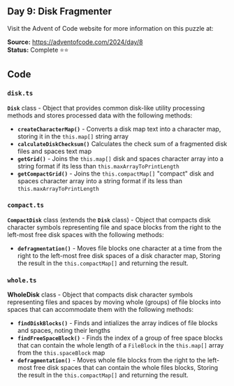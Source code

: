## Day 9: Disk Fragmenter

Visit the Advent of Code website for more information on this puzzle at:

**Source:** https://adventofcode.com/2024/day/8<br>
**Status:** Complete ⭐⭐

## Code

### `disk.ts`

**`Disk`** class - Object that provides common disk-like utility processing methods and stores processed data with the following methods:

- **`createCharacterMap()`** - Converts a disk map text into a character map, storing it in the `this.map[]` string array
- **`calculateDiskChecksum()`** Calculates the check sum of a fragmented disk files and spaces text map
- **`getGrid()`** - Joins the `this.map[]` disk and spaces character array into a string format if its less than `this.maxArrayToPrintLength`
- **`getCompactGrid()`** - Joins the `this.compactMap[]` "compact" disk and spaces character array into a string format if its less than `this.maxArrayToPrintLength`


### `compact.ts`

**`CompactDisk`** class (extends the **`Disk`** class) - Object that compacts disk character symbols representing file and space blocks from the right to the left-most free disk spaces with the following methods:

- **`defragmentation()`** - Moves file blocks one character at a time from the right to the left-most free disk spaces of a disk character map, Storing the result in the `this.compactMap[]` and returning the result.

### `whole.ts`

**WholeDisk** class - Object that compacts disk character symbols representing files and spaces by moving whole (groups) of file blocks into spaces that can accommodate them with the following methods:

- **`findDiskBlocks()`** - Finds and intializes the array indices of file blocks and spaces, noting their lengths
- **`findFreeSpaceBlock()`** - Finds the index of a group of free space blocks that can contain the whole length of a `FileBlock` in the `this.map[]` array from the `this.spaceBlock` map
- **`defragmentation()`** - Moves whole file blocks from the right to the left-most free disk spaces that can contain the whole files blocks, Storing the result in the `this.compactMap[]` and returning the result.
